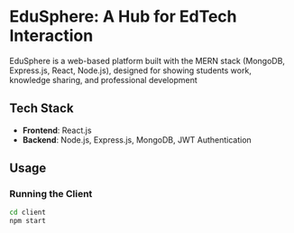 # EduSphere: A Hub for EdTech Interaction

EduSphere is a web-based platform built with the MERN stack (MongoDB, Express.js, React, Node.js), designed for showing students work, knowledge sharing, and professional development


## Tech Stack

- **Frontend**: React.js
- **Backend**: Node.js, Express.js, MongoDB, JWT Authentication

## Usage

### Running the Client

```bash
cd client
npm start
